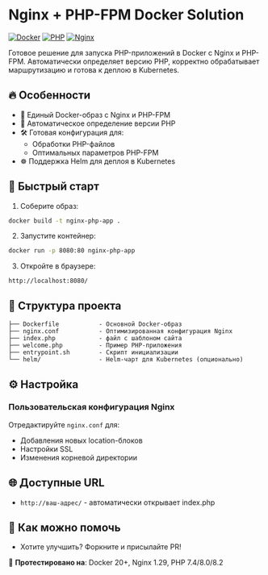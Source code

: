 # Nginx + PHP-FPM Docker Solution

[![Docker](https://img.shields.io/badge/Docker-✓-blue?logo=docker)](https://www.docker.com/)
[![PHP](https://img.shields.io/badge/PHP-✓-777bb4?logo=php)](https://www.php.net/)
[![Nginx](https://img.shields.io/badge/Nginx-✓-009639?logo=nginx)](https://nginx.org/)

Готовое решение для запуска PHP-приложений в Docker с Nginx и PHP-FPM. Автоматически определяет версию PHP, корректно обрабатывает маршрутизацию и готова к деплою в Kubernetes.

## 🔥 Особенности

- 🐳 Единый Docker-образ с Nginx и PHP-FPM
- 🔄 Автоматическое определение версии PHP
- 🛠️ Готовая конфигурация для:
  - Обработки PHP-файлов
  - Оптимальных параметров PHP-FPM
- ☸️ Поддержка Helm для деплоя в Kubernetes

## 🚀 Быстрый старт

1. Соберите образ:
```bash
docker build -t nginx-php-app .
```

2. Запустите контейнер:
```bash
docker run -p 8080:80 nginx-php-app
```

3. Откройте в браузере:
```
http://localhost:8080/
```

## 🧩 Структура проекта

```
├── Dockerfile           - Основной Docker-образ
├── nginx.conf           - Оптимизированная конфигурация Nginx
├── index.php            - файл с шаблоном сайта
├── welcome.php          - Пример PHP-приложения
├── entrypoint.sh        - Скрипт инициализации
└── helm/                - Helm-чарт для Kubernetes (опционально)
```

## ⚙️ Настройка

### Пользовательская конфигурация Nginx
Отредактируйте `nginx.conf` для:
- Добавления новых location-блоков
- Настройки SSL
- Изменения корневой директории

## 🌐 Доступные URL

- `http://ваш-адрес/` - автоматически открывает index.php

## 🤝 Как можно помочь
- Хотите улучшить? Форкните и присылайте PR!


📌 **Протестировано на**: Docker 20+, Nginx 1.29, PHP 7.4/8.0/8.2
